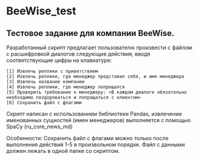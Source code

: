 # BeeWise_test
## Тестовое задание для компании BeeWise.
Разработанный скрипт предлагает пользователю произвести с файлом с расшифровкой диалогов следующие действия, вводя соответствующие цифры на клавиатуре: 
```
[1] Извлечь реплики с приветствием
[2] Извлечь реплики, где менеджер представил себя, и имя менеджера 
[3] Извлечь название компании
[4] Извлечь реплики, где менеджер попрощался
[5] Проверить требование к менеджеру: «В каждом диалоге обязательно необходимо поздороваться и попрощаться с клиентом»
[6] Сохранить файл с флагами
```
Скрипт написан с использованием библиотеки Pandas, извлечении именованных сущностей (имен менеджеров) выполняется с помощью SpaCy (ru_core_news_md)

Особенности:
Сохранить файл с флагами можно только после выполнения действий 1-5 в произвольном порядке.
Файл с данными должен лежать в одной папке со скриптом.
